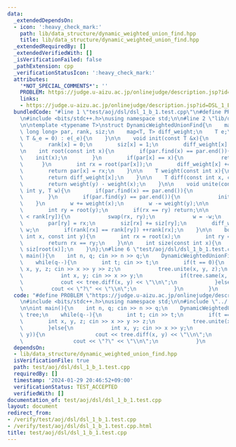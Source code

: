 ```yaml
---
data:
  _extendedDependsOn:
  - icon: ':heavy_check_mark:'
    path: lib/data_structure/dynamic_weighted_union_find.hpp
    title: lib/data_structure/dynamic_weighted_union_find.hpp
  _extendedRequiredBy: []
  _extendedVerifiedWith: []
  _isVerificationFailed: false
  _pathExtension: cpp
  _verificationStatusIcon: ':heavy_check_mark:'
  attributes:
    '*NOT_SPECIAL_COMMENTS*': ''
    PROBLEM: https://judge.u-aizu.ac.jp/onlinejudge/description.jsp?id=DSL_1_B
    links:
    - https://judge.u-aizu.ac.jp/onlinejudge/description.jsp?id=DSL_1_B
  bundledCode: "#line 1 \"test/aoj/dsl/dsl_1_b_1.test.cpp\"\n#define PROBLEM \"https://judge.u-aizu.ac.jp/onlinejudge/description.jsp?id=DSL_1_B\"\
    \n#include <bits/stdc++.h>\nusing namespace std;\n\n#line 2 \"lib/data_structure/dynamic_weighted_union_find.hpp\"\
    \n\ntemplate <typename T>\nstruct DynamicWeightedUnionFind{\n    map<long long,\
    \ long long> par, rank, siz;\n    map<T, T> diff_weight;\n    T e;\n\n    DynamicWeightedUnionFind(const\
    \ T &_e = 0) : e(_e){\n    }\n\n    void init(const T &x){\n        par[x] = x;\n\
    \        rank[x] = 0;\n        siz[x] = 1;\n        diff_weight[x] = e;\n    }\n\
    \n    int root(const int x){\n        if(par.find(x) == par.end()){\n        \
    \    init(x);\n        }\n        if(par[x] == x){\n            return x;\n  \
    \      }\n        int rx = root(par[x]);\n        diff_weight[x] += diff_weight[par[x]];\n\
    \        return par[x] = rx;\n    }\n\n    T weight(const int x){\n        root(x);\n\
    \        return diff_weight[x];\n    }\n\n    T diff(const int x, const int y){\n\
    \        return weight(y) - weight(x);\n    }\n\n    void unite(const int x, const\
    \ int y, T w){\n        if(par.find(x) == par.end()){\n            init(x);\n\
    \        }\n        if(par.find(y) == par.end()){\n            init(y);\n    \
    \    }\n        w += weight(x);\n        w -= weight(y);\n\n        int rx = root(x);\n\
    \        int ry = root(y);\n        if(rx == ry) return;\n\n        if(rank[rx]\
    \ < rank[ry]){\n            swap(rx, ry);\n            w = -w;\n        }\n\n\
    \        par[ry] = rx;\n        siz[rx] += siz[ry];\n        diff_weight[ry] =\
    \ w;\n        if(rank[rx] == rank[ry]) ++rank[rx];\n    }\n\n    bool same(const\
    \ int x, const int y){\n        int rx = root(x);\n        int ry = root(y);\n\
    \        return rx == ry;\n    }\n\n    int size(const int x){\n        return\
    \ siz[root(x)];\n    }\n};\n#line 6 \"test/aoj/dsl/dsl_1_b_1.test.cpp\"\n\nint\
    \ main(){\n    int n, q; cin >> n >> q;\n    DynamicWeightedUnionFind<int> tree;\n\
    \    while(q--){\n        int t; cin >> t;\n        if(t == 0){\n            int\
    \ x, y, z; cin >> x >> y >> z;\n            tree.unite(x, y, z);\n        }else{\n\
    \            int x, y; cin >> x >> y;\n            if(tree.same(x, y)){\n    \
    \            cout << tree.diff(x, y) << \"\\n\";\n            }else{\n       \
    \         cout << \"?\" << \"\\n\";\n            }\n        }\n    }\n}\n"
  code: "#define PROBLEM \"https://judge.u-aizu.ac.jp/onlinejudge/description.jsp?id=DSL_1_B\"\
    \n#include <bits/stdc++.h>\nusing namespace std;\n\n#include \"../../../lib/data_structure/dynamic_weighted_union_find.hpp\"\
    \n\nint main(){\n    int n, q; cin >> n >> q;\n    DynamicWeightedUnionFind<int>\
    \ tree;\n    while(q--){\n        int t; cin >> t;\n        if(t == 0){\n    \
    \        int x, y, z; cin >> x >> y >> z;\n            tree.unite(x, y, z);\n\
    \        }else{\n            int x, y; cin >> x >> y;\n            if(tree.same(x,\
    \ y)){\n                cout << tree.diff(x, y) << \"\\n\";\n            }else{\n\
    \                cout << \"?\" << \"\\n\";\n            }\n        }\n    }\n}"
  dependsOn:
  - lib/data_structure/dynamic_weighted_union_find.hpp
  isVerificationFile: true
  path: test/aoj/dsl/dsl_1_b_1.test.cpp
  requiredBy: []
  timestamp: '2024-01-29 20:46:52+09:00'
  verificationStatus: TEST_ACCEPTED
  verifiedWith: []
documentation_of: test/aoj/dsl/dsl_1_b_1.test.cpp
layout: document
redirect_from:
- /verify/test/aoj/dsl/dsl_1_b_1.test.cpp
- /verify/test/aoj/dsl/dsl_1_b_1.test.cpp.html
title: test/aoj/dsl/dsl_1_b_1.test.cpp
---
```

